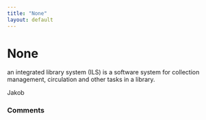 ```yaml
---
title: "None"
layout: default
---
```

None
=====================
an integrated library system (ILS) is a software system for collection
management, circulation and other tasks in a library.

Jakob

### Comments ###


